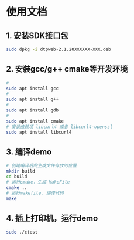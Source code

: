#  使用文档

## 1. 安装SDK接口包

```bash
sudo dpkg -i dtpweb-2.1.20XXXXXX-XXX.deb
```

## 2. 安装gcc/g++ cmake等开发环境

```bash
#
sudo apt install gcc
#
sudo apt install g++
#
sudo apt install gdb
#
sudo apt install cmake
# 安装依赖项 libcurl4 或者 libcurl4-openssl
sudo apt install libcurl4
```

## 3. 编译demo

```bash
# 创建编译后的生成文件存放的位置
mkdir build
cd build
# 运行cmake，生成 MakeFile
cmake ..
# 运行makefile, 编译代码
make
```

## 4. 插上打印机，运行demo

```bash
sudo ./ctest
```

